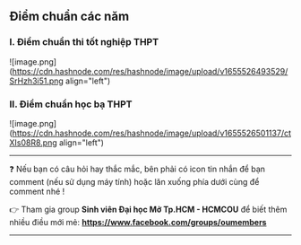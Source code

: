 ## Điểm chuẩn các năm

### I. Điểm chuẩn thi tốt nghiệp THPT

![image.png](https://cdn.hashnode.com/res/hashnode/image/upload/v1655526493529/SrHzh3i51.png align="left")

### II. Điểm chuẩn học bạ THPT

![image.png](https://cdn.hashnode.com/res/hashnode/image/upload/v1655526501137/ctXIs08R8.png align="left")

---
❓ Nếu bạn có câu hỏi hay thắc mắc, bên phải có icon tin nhắn để bạn comment (nếu sử dụng máy tính) hoặc lăn xuống phía dưới cùng để comment nhé !

👉 Tham gia group **Sinh viên Đại học Mở Tp.HCM - HCMCOU** để biết thêm nhiều điều mới mẻ: **https://www.facebook.com/groups/oumembers**

---
